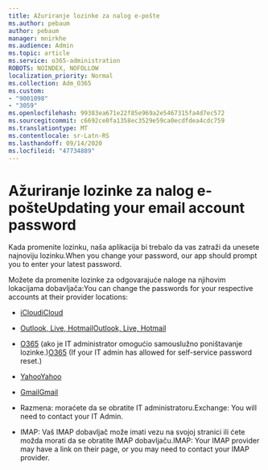 ```yaml
---
title: Ažuriranje lozinke za nalog e-pošte
ms.author: pebaum
author: pebaum
manager: mnirkhe
ms.audience: Admin
ms.topic: article
ms.service: o365-administration
ROBOTS: NOINDEX, NOFOLLOW
localization_priority: Normal
ms.collection: Adm_O365
ms.custom:
- "9001098"
- "3059"
ms.openlocfilehash: 99383ea671e22f85e969a2e5467315fa4d7ec572
ms.sourcegitcommit: c6692ce0fa1358ec3529e59ca0ecdfdea4cdc759
ms.translationtype: MT
ms.contentlocale: sr-Latn-RS
ms.lasthandoff: 09/14/2020
ms.locfileid: "47734889"
---
```

# <a name="updating-your-email-account-password"></a><span data-ttu-id="3934e-102">Ažuriranje lozinke za nalog e-pošte</span><span class="sxs-lookup"><span data-stu-id="3934e-102">Updating your email account password</span></span>

<span data-ttu-id="3934e-103">Kada promenite lozinku, naša aplikacija bi trebalo da vas zatraži da unesete najnoviju lozinku.</span><span class="sxs-lookup"><span data-stu-id="3934e-103">When you change your password, our app should prompt you to enter your latest password.</span></span>

<span data-ttu-id="3934e-104">Možete da promenite lozinke za odgovarajuće naloge na njihovim lokacijama dobavljača:</span><span class="sxs-lookup"><span data-stu-id="3934e-104">You can change the passwords for your respective accounts at their provider locations:</span></span>

- [<span data-ttu-id="3934e-105">iCloud</span><span class="sxs-lookup"><span data-stu-id="3934e-105">iCloud</span></span>](https://support.apple.com/HT201487)

- [<span data-ttu-id="3934e-106">Outlook, Live, Hotmail</span><span class="sxs-lookup"><span data-stu-id="3934e-106">Outlook, Live, Hotmail</span></span>](https://account.live.com/password/reset)

- <span data-ttu-id="3934e-107">[O365](https://passwordreset.microsoftonline.com) (ako je IT administrator omogućio samouslužno poništavanje lozinke.)</span><span class="sxs-lookup"><span data-stu-id="3934e-107">[O365](https://passwordreset.microsoftonline.com) (If your IT admin has allowed for self-service password reset.)</span></span>

- [<span data-ttu-id="3934e-108">Yahoo</span><span class="sxs-lookup"><span data-stu-id="3934e-108">Yahoo</span></span>](https://login.yahoo.com/account/challenge/username?done=https%3A%2F%2Fwww.yahoo.com%2F&authMechanism=secondary&chllngnm=base&sessionIndex=QQ--)

- [<span data-ttu-id="3934e-109">Gmail</span><span class="sxs-lookup"><span data-stu-id="3934e-109">Gmail</span></span>](https://support.google.com/mail/answer/41078?co=GENIE.Platform%3DDesktop&hl=en)

- <span data-ttu-id="3934e-110">Razmena: moraćete da se obratite IT administratoru.</span><span class="sxs-lookup"><span data-stu-id="3934e-110">Exchange: You will need to contact your IT Admin.</span></span>

- <span data-ttu-id="3934e-111">IMAP: Vaš IMAP dobavljač može imati vezu na svojoj stranici ili ćete možda morati da se obratite IMAP dobavljaču.</span><span class="sxs-lookup"><span data-stu-id="3934e-111">IMAP: Your IMAP provider may have a link on their page, or you may need to contact your IMAP provider.</span></span>